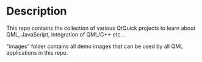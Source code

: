 # Description
This repo contains the collection of various QtQuick projects to learn about QML, JavaScript, integration of QML/C++ etc...

"images" folder contains all demo images that can be used by all QML applications in this repo.


